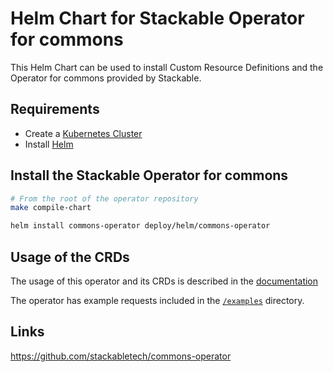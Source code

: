 # Helm Chart for Stackable Operator for commons

This Helm Chart can be used to install Custom Resource Definitions and the Operator for commons provided by Stackable.

## Requirements

- Create a [Kubernetes Cluster](../Readme.md)
- Install [Helm](https://helm.sh/docs/intro/install/)

## Install the Stackable Operator for commons

```bash
# From the root of the operator repository
make compile-chart

helm install commons-operator deploy/helm/commons-operator
```

## Usage of the CRDs

The usage of this operator and its CRDs is described in the [documentation](https://docs.stackable.tech/commons/index.html)

The operator has example requests included in the [`/examples`](https://github.com/stackabletech/commons-operator/tree/main/examples) directory.

## Links

https://github.com/stackabletech/commons-operator

